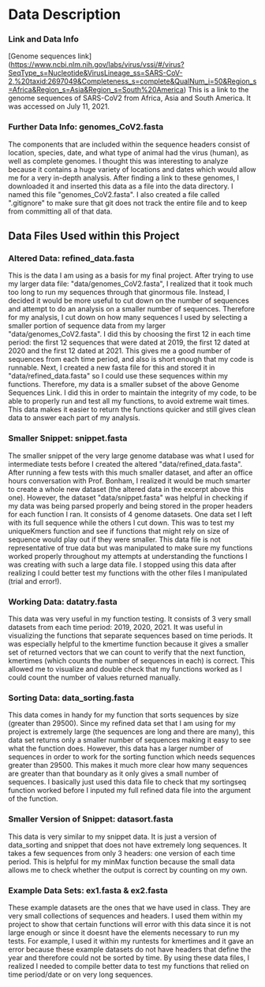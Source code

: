 # Data Description

### Link and Data Info
[Genome sequences link] (https://www.ncbi.nlm.nih.gov/labs/virus/vssi/#/virus?SeqType_s=Nucleotide&VirusLineage_ss=SARS-CoV-2,%20taxid:2697049&Completeness_s=complete&QualNum_i=50&Region_s=Africa&Region_s=Asia&Region_s=South%20America) This is a link to the genome sequences of SARS-CoV2 from Africa, Asia and South America. It was accessed on July 11, 2021.

### Further Data Info: genomes_CoV2.fasta
The components that are included within the sequence headers consist of location, species, date, and what type of animal had the virus (human), as well as complete genomes.
I thought this was interesting to analyze because it contains a huge variety of locations and dates which would allow me for a very in-depth analysis.
After finding a link to these genomes, I downloaded it and inserted this data as a file into the data directory.
I named this file "genomes_CoV2.fasta". 
I also created a file called ".gitignore" to make sure that git does not track the entire file and to keep from committing all of that data.

## Data Files Used within this Project

### Altered Data: refined_data.fasta
This is the data I am using as a basis for my final project.
After trying to use my larger data file: "data/genomes_CoV2.fasta", I realized that it took much too long to run my sequences through that ginormous file.
Instead, I decided it would be more useful to cut down on the number of sequences and attempt to do an analysis on a smaller number of sequences.
Therefore for my analysis, I cut down on how many sequences I used by selecting a smaller portion of sequence data from my larger "data/genomes_CoV2.fasta".
I did this by choosing the first 12 in each time period: the first 12 sequences that were dated at 2019, the first 12 dated at 2020 and the first 12 dated at 2021.
This gives me a good number of sequences from each time period, and also is short enough that my code is runnable.
Next, I created a new fasta file for this and stored it in "data/refined_data.fasta" so I could use these sequences within my functions.
Therefore, my data is a smaller subset of the above Genome Sequences Link.
I did this in order to maintain the integrity of my code, to be able to properly run and test all my functions, to avoid extreme wait times.
This data makes it easier to return the functions quicker and still gives clean data to answer each part of my analysis.

### Smaller Snippet: snippet.fasta
The smaller snippet of the very large genome database was what I used for intermediate tests before I created the altered "data/refined_data.fasta".
After running a few tests with this much smaller dataset, and after an office hours conversation with Prof. Bonham, I realized it would be much smarter to create a whole new dataset (the altered data in the excerpt above this one).
However, the dataset "data/snippet.fasta" was helpful in checking if my data was being parsed properly and being stored in the proper headers for each function I ran.
It consists of 4 genome datasets.
One data set I left with its full sequence while the others I cut down.
This was to test my uniqueKmers function and see if functions that might rely on size of sequence would play out if they were smaller.
This data file is not representative of true data but was manipulated to make sure my functions worked properly throughout my attempts at understanding the functions I was creating with such a large data file. 
I stopped using this data after realizing I could better test my functions with the other files I manipulated (trial and error!).

### Working Data: datatry.fasta
This data was very useful in my function testing.
It consists of 3 very small datasets from each time period: 2019, 2020, 2021.
It was useful in visualizing the functions that separate sequences based on time periods.
It was especially helpful to the kmertime function because it gives a smaller set of returned vectors that we can count to verify that the next function, kmertimes (which counts the number of sequences in each) is correct.
This allowed me to visualize and double check that my functions worked as I could count the number of values returned manually.

### Sorting Data: data_sorting.fasta
This data comes in handy for my function that sorts sequences by size (greater than 29500).
Since my refined data set that I am using for my project is extremely large (the sequences are long and there are many), this data set returns only a smaller number of sequences making it easy to see what the function does.
However, this data has a larger number of sequences in order to work for the sorting function which needs sequences greater than 29500.
This makes it much more clear how many sequences are greater than that boundary as it only gives a small number of sequences.
I basically just used this data file to check that my sortingseq function worked before I inputed my full refined data file into the argument of the function.

### Smaller Version of Snippet: datasort.fasta
This data is very similar to my snippet data. 
It is just a version of data_sorting and snippet that does not have extremely long sequences.
It takes a few sequences from only 3 headers: one version of each time period.
This is helpful for my minMax function because the small data allows me to check whether the output is correct by counting on my own.

### Example Data Sets: ex1.fasta & ex2.fasta
These example datasets are the ones that we have used in class.
They are very small collections of sequences and headers.
I used them within my project to show that certain functions will error with this data since it is not large enough or since it doesnt have the elements necessary to run my tests.
For example, I used it within my runtests for kmertimes and it gave an error because these example datasets do not have headers that define the year and therefore could not be sorted by time.
By using these data files, I realized I needed to compile better data to test my functions that relied on time period/date or on very long sequences.